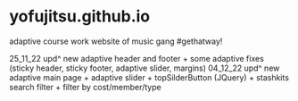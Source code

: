 # yofujitsu.github.io

adaptive course work website of music gang #gethatway!

25_11_22 upd^ new adaptive header and footer + some adaptive fixes (sticky header, sticky footer, adaptive slider, margins)
04_12_22 upd^ new adaptive main page + adaptive slider + topSilderButton (JQuery) + stashkits search filter + filter by cost/member/type
